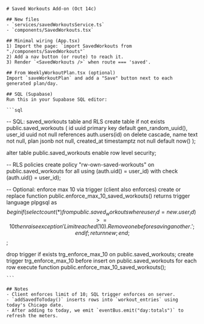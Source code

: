 
    # Saved Workouts Add-on (Oct 14c)

    ## New files
    - `services/savedWorkoutsService.ts`
    - `components/SavedWorkouts.tsx`

    ## Minimal wiring (App.tsx)
    1) Import the page: `import SavedWorkouts from "./components/SavedWorkouts"`
    2) Add a nav button (or route) to reach it.
    3) Render `<SavedWorkouts />` when route === 'saved'.

    ## From WeeklyWorkoutPlan.tsx (optional)
    Import `saveWorkoutPlan` and add a "Save" button next to each generated plan/day.

    ## SQL (Supabase)
    Run this in your Supabase SQL editor:

    ```sql

-- SQL: saved_workouts table and RLS
create table if not exists public.saved_workouts (
  id uuid primary key default gen_random_uuid(),
  user_id uuid not null references auth.users(id) on delete cascade,
  name text not null,
  plan jsonb not null,
  created_at timestamptz not null default now()
);

alter table public.saved_workouts enable row level security;

-- RLS policies
create policy "rw-own-saved-workouts" on public.saved_workouts
for all using (auth.uid() = user_id) with check (auth.uid() = user_id);

-- Optional: enforce max 10 via trigger (client also enforces)
create or replace function public.enforce_max_10_saved_workouts()
returns trigger language plpgsql as $$
begin
  if (select count(*) from public.saved_workouts where user_id = new.user_id) >= 10 then
    raise exception 'Limit reached (10). Remove one before saving another.';
  end if;
  return new;
end;
$$;

drop trigger if exists trg_enforce_max_10 on public.saved_workouts;
create trigger trg_enforce_max_10
before insert on public.saved_workouts
for each row execute function public.enforce_max_10_saved_workouts();

    ```

    ## Notes
    - Client enforces limit of 10; SQL trigger enforces on server.
    - `addSavedToToday()` inserts rows into `workout_entries` using today's Chicago date.
    - After adding to today, we emit `eventBus.emit("day:totals")` to refresh the meters.
